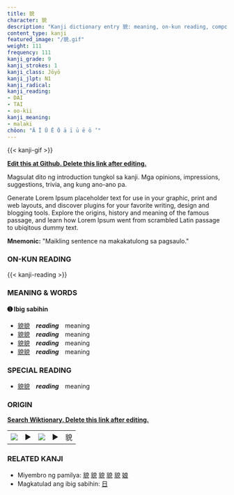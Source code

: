 ```yaml
---
title: 貌
character: 貌
description: "Kanji dictionary entry 貌: meaning, on-kun reading, compounds, origin, related kanji"
content_type: kanji
featured_image: "/貌.gif"
weight: 111
frequency: 111
kanji_grade: 9
kanji_strokes: 1
kanji_class: Jōyō
kanji_jlpt: N1
kanji_radical: 
kanji_reading: 
- DAI
- TAI
- oo-kii
kanji_meaning:
- malaki
chōon: "Ā Ī Ū Ē Ō ā ī ū ē ō ’"
---
```

[//]: # (Don't edit the line below. Kanji animated GIF code is automatically generated.)
{{< kanji-gif >}}

[//]: # (Edit below this line.)

**[Edit this at Github. Delete this link after editing.](https://github.com/tim0g/tim/tree/main/content/kanji/貌/index.md)**

Magsulat dito ng introduction tungkol sa kanji. Mga opinions, impressions, suggestions, trivia, ang kung ano-ano pa.

Generate Lorem Ipsum placeholder text for use in your graphic, print and web layouts, and discover plugins for your favorite writing, design and blogging tools. Explore the origins, history and meaning of the famous passage, and learn how Lorem Ipsum went from scrambled Latin passage to ubiqitous dummy text.
 
**Mnemonic:** "Maikling sentence na makakatulong sa pagsaulo."

### ON-KUN READING

[//]: # (Don't edit the line below. ON-KUN READING code is automatically generated.)
{{< kanji-reading >}}

### MEANING & WORDS

#### ➊ **Ibig sabihin**
  - [貌](../貌)[貌](../貌)　***reading***　meaning
  - [貌](../貌)[貌](../貌)　***reading***　meaning
  - [貌](../貌)[貌](../貌)　***reading***　meaning
  - [貌](../貌)[貌](../貌)　***reading***　meaning

### SPECIAL READING
  - [貌](../貌)[貌](../貌)　***reading***　meaning

### ORIGIN

**[Search Wiktionary. Delete this link after editing.](https://wiktionary.org/wiki/貌)**
<table class="kanji-table"><tr><td>
<img src="60px-貌-bronze.svg.png">
</td><td>▶</td><td>
<img src="60px-貌-oracle.svg.png">
</td><td>▶</td>
<td class="kanji-origin">貌</td>
</tr></table>

### RELATED KANJI
- Miyembro ng pamilya: [貌](../貌) [貌](../貌) [貌](../貌) [貌](../貌) [貌](../貌) [娘](../娘)
- Magkatulad ang ibig sabihin: [日](../日)
